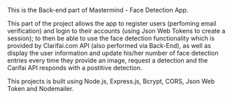 This is the Back-end part of Mastermind - Face Detection App.

This part of the project allows the app to register users (perfoming email verification) and login to their accounts (using Json Web Tokens to create a session); 
to then be able to use the face detection functionality which is provided by Clarifai.com API (also performed via Back-End), as well as display the user information and update his/her number of face detection entries every time they provide an image, request a detection and the Carifai API responds with a postitive detection.

This projects is built using Node.js, Express.js, Bcrypt, CORS, Json Web Token and Nodemailer.